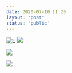 ```yaml
---
date: 2020-07-10 11:20
layout: 'post'
status: 'public'
---
```


![c](https://cdn.pixabay.com/photo/2020/01/20/20/58/building-4781384_1280.jpg)
![](https://cdn.pixabay.com/photo/2020/07/11/06/36/poppies-5392907_1280.jpg)

![](https://cdn.pixabay.com/photo/2020/07/08/08/07/daisy-5383056_1280.jpg)

![](https://cdn.pixabay.com/photo/2020/07/09/09/31/line-art-animal-5386526_1280.png)